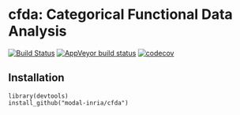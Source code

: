 # cfda: Categorical Functional Data Analysis

[![Build Status](https://travis-ci.com/modal-inria/cfda.svg)](https://travis-ci.com/modal-inria/cfda) [![AppVeyor build status](https://ci.appveyor.com/api/projects/status/github/modal-inria/cfda?branch=master&svg=true)](https://ci.appveyor.com/project/modal-inria/cfda) [![codecov](https://codecov.io/gh/modal-inria/cfda/branch/master/graphs/badge.svg)](https://codecov.io/gh/modal-inria/cfda) 


## Installation

```
library(devtools)
install_github("modal-inria/cfda")
```
